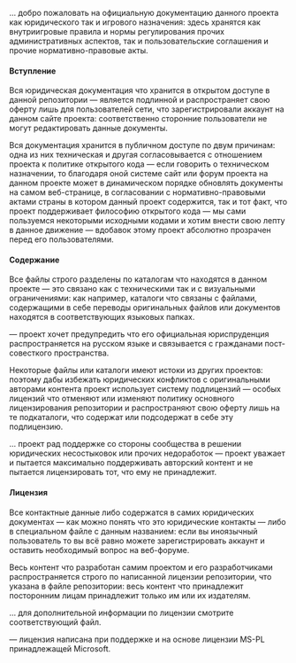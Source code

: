 … добро пожаловать на официальную документацию данного проекта как юридического так и игрового назначения: здесь хранятся как внутриигровые правила и нормы регулирования прочих административных аспектов, так и пользовательские соглашения и прочие нормативно-правовые акты.

#### Вступление

Вся юридическая документация что хранится в открытом доступе в данной репозитории — является подлинной и распространяет свою оферту лишь для пользователей сети, что зарегистрировали аккаунт на данном сайте проекта: соответственно сторонние пользователи не могут редактировать данные документы.

Вся документация хранится в публичном доступе по двум причинам: одна из них техническая и другая согласовывается с отношением проекта к политике открытого кода — если говорить о техническом назначении, то благодаря оной системе сайт или форум проекта на данном проекте может в динамическом порядке обновлять документы на самом веб-странице, в согласовании с нормативно-правовыми актами страны в котором данный проект содержится, так и тот факт, что проект поддерживает философию открытого кода — мы сами пользуемся некоторыми исходными кодами и хотим внести свою лепту в данное движение — вдобавок этому проект абсолютно прозрачен перед его пользователями.

#### Содержание

Все файлы строго разделены по каталогам что находятся в данном проекте — это связано как с техническими так и с визуальными ограничениями: как например, каталоги что связаны с файлами, содержащими в себе переводы оригинальных файлов или документов находятся в соответствующих языковых папках.

— проект хочет предупредить что его официальная юриспруденция распространяется на русском языке и связывается с гражданами пост-совесткого пространства.

Некоторые файлы или каталоги имеют истоки из других проектов: поэтому дабы избежать юридических конфликтов с оригинальными авторами контента проект использует систему подлицензий — особых лицензий что отменяют или изменяют политику основного лицензирования репозитории и распространяют свою оферту лишь на те подкаталоги, что содержат или подсодержат в себе эту подлицензию.

… проект рад поддержке со стороны сообщества в решении юридических несостыковок или прочих недоработок — проект уважает и пытается максимально поддерживать авторский контент и не пытается лицензировать тот, что ему не принадлежит.

#### Лицензия

Все контактные данные либо содержатся в самих юридических документах — как можно понять что это юридические контакты — либо в специальном файле с данным названием: если вы иноязычный пользователь то вы всё равно можете зарегистрировать аккаунт и оставить необходимый вопрос на веб-форуме.

Весь контент что разработан самим проектом и его разработчиками распространяется строго по написанной лицензии репозитории, что указана в файле репозитории: весь контент что принадлежит посторонним лицам принадлежит только им или их издателям.

… для дополнительной информации по лицензии смотрите соответствующий файл.

— лицензия написана при поддержке и на основе лицензии MS-PL принадлежащей Microsoft.